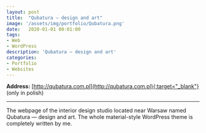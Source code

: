 ```yaml
---
layout: post
title:  "Qubatura — design and art"
image: '/assets/img/portfolio/Qubatura.png'
date:   2020-01-01 00:01:00
tags:
- Web
- WordPress
description: 'Qubatura — design and art'
categories:
- Portfolio
- Websites
---
```


**Address:** [http://qubatura.com.pl](http://qubatura.com.pl){:target="_blank"} (only in polish)

___

The webpage of the interior design studio located near Warsaw named Qubatura — design and art. The whole material-style WordPress theme is completely written by me.
